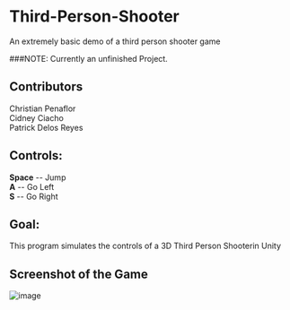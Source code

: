 # Third-Person-Shooter
An extremely basic demo of a third person shooter game 


###NOTE: Currently an unfinished Project.


## Contributors
Christian Penaflor <br />
Cidney Ciacho <br />
Patrick Delos Reyes


## Controls:
**Space** -- Jump <br />
**A** -- Go Left <br />
**S** -- Go Right <br />


## Goal:
This program simulates the controls of a 3D Third Person Shooterin Unity <br />





## Screenshot of the Game
![image](https://user-images.githubusercontent.com/42732095/180647529-d77e5dde-9091-4d48-84e5-2b6287eb058c.png)
